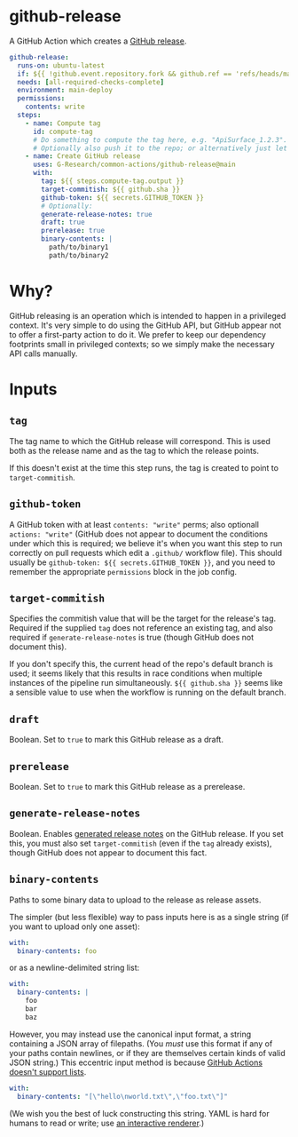 # github-release

A GitHub Action which creates a [GitHub release](https://docs.github.com/en/repositories/releasing-projects-on-github/about-releases).

```yaml
github-release:
  runs-on: ubuntu-latest
  if: ${{ !github.event.repository.fork && github.ref == 'refs/heads/main' }}
  needs: [all-required-checks-complete]
  environment: main-deploy
  permissions:
    contents: write
  steps:
    - name: Compute tag
      id: compute-tag
      # Do something to compute the tag here, e.g. "ApiSurface_1.2.3".
      # Optionally also push it to the repo; or alternatively just let the `github-release` step do the tag creation.
    - name: Create GitHub release
      uses: G-Research/common-actions/github-release@main
      with:
        tag: ${{ steps.compute-tag.output }}
        target-commitish: ${{ github.sha }}
        github-token: ${{ secrets.GITHUB_TOKEN }}
        # Optionally:
        generate-release-notes: true
        draft: true
        prerelease: true
        binary-contents: |
          path/to/binary1
          path/to/binary2
```

# Why?

GitHub releasing is an operation which is intended to happen in a privileged context.
It's very simple to do using the GitHub API, but GitHub appear not to offer a first-party action to do it.
We prefer to keep our dependency footprints small in privileged contexts; so we simply make the necessary API calls manually.

# Inputs

## `tag`

The tag name to which the GitHub release will correspond.
This is used both as the release name and as the tag to which the release points.

If this doesn't exist at the time this step runs, the tag is created to point to `target-commitish`.

## `github-token`

A GitHub token with at least `contents: "write"` perms; also optionall `actions: "write"` (GitHub does not appear to document the conditions under which this is required; we believe it's when you want this step to run correctly on pull requests which edit a `.github/` workflow file).
This should usually be `github-token: ${{ secrets.GITHUB_TOKEN }}`, and you need to remember the appropriate `permissions` block in the job config.

## `target-commitish`

Specifies the commitish value that will be the target for the release's tag.
Required if the supplied `tag` does not reference an existing tag, and also required if `generate-release-notes` is true (though GitHub does not document this).

If you don't specify this, the current head of the repo's default branch is used; it seems likely that this results in race conditions when multiple instances of the pipeline run simultaneously.
`${{ github.sha }}` seems like a sensible value to use when the workflow is running on the default branch.

## `draft`

Boolean.
Set to `true` to mark this GitHub release as a draft.

## `prerelease`

Boolean.
Set to `true` to mark this GitHub release as a prerelease.

## `generate-release-notes`

Boolean.
Enables [generated release notes](https://docs.github.com/en/repositories/releasing-projects-on-github/automatically-generated-release-notes) on the GitHub release.
If you set this, you must also set `target-commitish` (even if the `tag` already exists), though GitHub does not appear to document this fact.

## `binary-contents`

Paths to some binary data to upload to the release as release assets.

The simpler (but less flexible) way to pass inputs here is as a single string (if you want to upload only one asset):

```yaml
with:
  binary-contents: foo
```

or as a newline-delimited string list:

```yaml
with:
  binary-contents: |
    foo
    bar
    baz
```

However, you may instead use the canonical input format, a string containing a JSON array of filepaths.
(You *must* use this format if any of your paths contain newlines, or if they are themselves certain kinds of valid JSON string.)
This eccentric input method is because [GitHub Actions doesn't support lists](https://github.com/actions/toolkit/issues/184).

```yaml
with:
  binary-contents: "[\"hello\nworld.txt\",\"foo.txt\"]"
```

(We wish you the best of luck constructing this string. YAML is hard for humans to read or write; use [an interactive renderer](https://yaml-online-parser.appspot.com/).)
